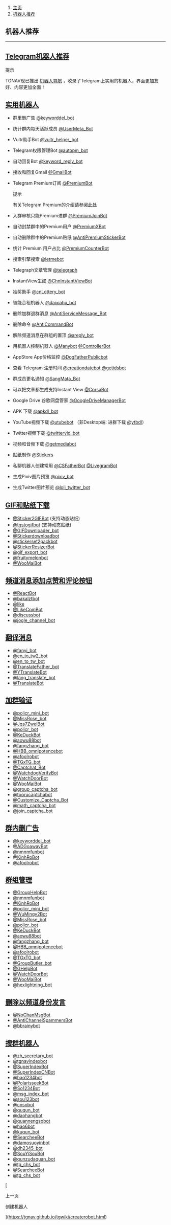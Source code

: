 1.  [主页](https://tgnav.github.io/tgwiki/)
2.  [机器人推荐](https://tgnav.github.io/tgwiki/robot.html)

## 机器人推荐

* * *

## [Telegram机器人推荐](#telegram机器人推荐)

提示

TGNAV现已推出 [机器人导航](https://tgnav.github.io/robot/) ，收录了Telegram上实用的机器人，界面更加友好、内容更加全面！

## [实用机器人](#实用机器人)

+   群里删广告 [@keyworddel\_bot](https://t.me/keyworddel_bot)
    
+   统计群内每天活跃成员 [@UserMeta\_Bot](https://t.me/UserMeta_Bot)
    
+   Vultr助手Bot [@vultr\_helper\_bot](https://t.me/vultr_helper_bot)
    
+   Telegram权限管理Bot [@autopm\_bot](https://t.me/autopm_bot)
    
+   自动回复Bot [@keyword\_reply\_bot](https://t.me/keyword_reply_bot)
    
+   接收和回复Gmail [@GmailBot](https://t.me/GmailBot)
    
+   Telegram Premium订阅 [@PremiumBot](https://t.me/GmailBot)
    
    提示
    
    有关Telegram Premium的介绍请参阅[此处](https://tgnav.github.io/tgwiki/premium)
    
+   入群审核只能Premium进群 [@PremiumJoinBot](https://t.me/PremiumJoinBot)
    
+   自动封禁群中的Premium用户 [@PremiumXBot](https://t.me/PremiumXBot)
    
+   自动删除群中的Premium贴纸 [@AntiPremiumStickerBot](https://t.me/AntiPremiumStickerBot)
    
+   统计 Premium 用户占比 [@PremiumCounterBot](https://t.me/PremiumCounterBot)
    
+   搜索引擎搜索 [@letmebot](https://t.me/letmebot)
    
+   Telegraph文章管理 [@telegraph](https://t.me/telegraph)
    
+   InstantView生成 [@ChnInstantViewBot](https://t.me/ChnInstantViewBot)
    
+   抽奖助手 [@cnLottery\_bot](https://t.me/cnLottery_bot)
    
+   智能合租机器人 [@daixiahu\_bot](https://t.me/daixiahu_bot)
    
+   删除加群退群消息 [@AntiServiceMessage\_Bot](https://t.me/AntiServiceMessage_Bot)
    
+   删除命令 [@AntiCommandBot](https://t.me/AntiCommandBot)
    
+   解除频道消息在群组的置顶 [@areply\_bot](https://t.me/areply_bot)
    
+   用机器人控制机器人 [@Manybot](https://t.me/Manybot) [@ControllerBot](https://t.me/ControllerBot)
    
+   AppStore App价格监控 [@DogFatherPublicbot](https://t.me/DogFatherPublicbot)
    
+   查看 Telegram 注册时间 [@creationdatebot](https://t.me/creationdatebot) [@getidsbot](https://t.me/getidsbot)
    
+   群成员更名通知 [@SangMata\_Bot](https://t.me/SangMata_Bot)
    
+   可以把文章都生成支持Instant View [@CorsaBot](https://t.me/CorsaBot)
    
+   Google Drive 谷歌网盘管家 [@GoogleDriveManagerBot](https://t.me/GoogleDriveManagerBot)
    
+   APK 下载 [@apkdl\_bot](https://t.me/apkdl_bot)
    
+   YouTube视频下载 [@utubebot](https://t.me/utubebot) （非Desktop端: 进群下载 [@ytbdl](https://t.me/ytbdl)）
    
+   Twitter视频下载 [@twittervid\_bot](https://t.me/twittervid_bot)
    
+   视频和音频下载 [@getmediabot](https://t.me/getmediabot)
    
+   贴纸制作 [@Stickers](https://t.me/stickers)
    
+   私聊机器人创建常用 [@CSFatherBot](https://t.me/CSFatherBot) [@LivegramBot](https://t.me/LivegramBot)
    
+   生成Pixiv图片预览 [@pixiv\_bot](https://t.me/pixiv_bot)
    
+   生成Twitter图片预览 [@loli\_twitter\_bot](https://t.me/loli_twitter_bot)
    

## [GIF和贴纸下载](#gif和贴纸下载)

+   [@Sticker2GIFBot](https://t.me/Sticker2GIFBot) (支持动态贴纸)
+   [@tgstogifbot](https://t.me/tgstogifbot) (支持动态贴纸)
+   [@GIFDownloader\_bot](https://t.me/GIFDownloader_bot)
+   [@Stickerdownloadbot](https://t.me/Stickerdownloadbot)
+   [@stickerset2packbot](https://t.me/stickerset2packbot)
+   [@StickerResizerBot](https://t.me/StickerResizerBot)
+   [@gif\_export\_bot](https://t.me/gif_export_bot)
+   [@fruitymelonbot](https://t.me/fruitymelonbot)
+   [@WooMaiBot](https://t.me/WooMaiBot)

## [频道消息添加点赞和评论按钮](#频道消息添加点赞和评论按钮)

+   [@ReactBot](https://t.me/ReactBot)
+   [@bakalztbot](https://t.me/bakalztbot)
+   [@like](https://t.me/like)
+   [@LikeComBot](https://t.me/LikeComBot)
+   [@discussbot](https://t.me/discussbot)
+   [@jogle\_channel\_bot](https://t.me/jogle_channel_bot)

## [翻译消息](#翻译消息)

+   [@fanyi\_bot](https://t.me/fanyi_bot)
+   [@en\_to\_tw2\_bot](https://t.me/en_to_tw2_bot)
+   [@en\_to\_tw\_bot](https://t.me/en_to_tw_bot)
+   [@TranslateFather\_bot](https://t.me/TranslateFather_bot)
+   [@YTranslateBot](https://t.me/YTranslateBot)
+   [@lang\_translate\_bot](https://t.me/lang_translate_bot)
+   [@TranslateBot](https://t.me/TranslateBot)

## [加群验证](#加群验证)

+   [@policr\_mini\_bot](https://t.me/policr_mini_bot)
+   [@MissRose\_bot](https://t.me/MissRose_bot)
+   [@Jqs7ZweiBot](https://t.me/Jqs7ZweiBot)
+   [@policr\_bot](https://t.me/policr_bot)
+   [@KeDuckBot](https://t.me/KeDuckBot)
+   [@aowu88bot](https://t.me/aowu88bot)
+   [@fangzhang\_bot](https://t.me/fangzhang_bot)
+   [@HBB\_omnipotencebot](https://t.me/HBB_omnipotencebot)
+   [@afoolrobot](https://t.me/afoolrobot)
+   [@TGxTG\_bot](https://t.me/TGxTG_bot)
+   [@Captchat\_Bot](https://t.me/Captchat_Bot)
+   [@WatchdogVerifyBot](https://t.me/WatchdogVerifyBot)
+   [@WatchDoorBot](https://t.me/WatchDoorBot)
+   [@WooMaiBot](https://t.me/WooMaiBot)
+   [@group\_captcha\_bot](https://t.me/group_captcha_bot)
+   [@toorucaptchabot](https://t.me/toorucaptchabot)
+   [@Customize\_Captcha\_Bot](https://t.me/Customize_Captcha_Bot)
+   [@math\_captcha\_bot](https://t.me/math_captcha_bot)
+   [@join\_captcha\_bot](https://t.me/join_captcha_bot)

## [群内删广告](#群内删广告)

+   [@keyworddel\_bot](https://t.me/keyworddel_bot)
+   [@ADGoawayBot](https://t.me/ADGoawayBot)
+   [@nmnmfunbot](https://t.me/nmnmfunbot)
+   [@KinhRoBot](https://t.me/KinhRoBot)
+   [@afoolrobot](https://t.me/afoolrobot)

## [群组管理](#群组管理)

+   [@GroupHelpBot](https://t.me/GroupHelpBot)
+   [@nmnmfunbot](https://t.me/nmnmfunbot)
+   [@KinhRoBot](https://t.me/KinhRoBot)
+   [@policr\_mini\_bot](https://t.me/policr_mini_bot)
+   [@WuMingv2Bot](https://t.me/WuMingv2Bot)
+   [@MissRose\_bot](https://t.me/MissRose_bot)
+   [@policr\_bot](https://t.me/policr_bot)
+   [@KeDuckBot](https://t.me/KeDuckBot)
+   [@aowu88bot](https://t.me/aowu88bot)
+   [@fangzhang\_bot](https://t.me/fangzhang_bot)
+   [@HBB\_omnipotencebot](https://t.me/HBB_omnipotencebot)
+   [@afoolrobot](https://t.me/afoolrobot)
+   [@TGxTG\_bot](https://t.me/TGxTG_bot)
+   [@GroupButler\_bot](https://t.me/GroupButler_bot)
+   [@GHelpBot](https://t.me/GHelpBot)
+   [@WatchDoorBot](https://t.me/WatchDoorBot)
+   [@WooMaiBot](https://t.me/WooMaiBot)
+   [@hexlightning\_bot](https://t.me/hexlightning_bot)

## [删除以频道身份发言](#删除以频道身份发言)

+   [@NoChanMsgBot](https://t.me/NoChanMsgBot)
+   [@AntiChannelSpammersBot](https://t.me/AntiChannelSpammersBot)
+   [@bbrainybot](https://t.me/bbrainybot)

## [搜群机器人](#搜群机器人)

+   [@zh\_secretary\_bot](https://t.me/zh_secretary_bot)
+   [@tgnavindexbot](https://t.me/tgnavindexbot)
+   [@SuperIndexBot](https://t.me/SuperIndexBot)
+   [@SuperIndexCNBot](https://t.me/SuperIndexCNBot)
+   [@hao1234bot](https://t.me/hao1234bot)
+   [@PolarisseekBot](https://t.me/PolarisseekBot)
+   [@So1234Bot](https://t.me/So1234Bot)
+   [@msg\_index\_bot](https://t.me/msg_index_bot)
+   [@sou123bot](https://t.me/sou123bot)
+   [@cnsobot](https://t.me/cnsobot)
+   [@ququn\_bot](https://t.me/ququn_bot)
+   [@daohangbot](https://t.me/daohangbot)
+   [@quannengsobot](https://t.me/quannengsobot)
+   [@hao6bot](https://t.me/hao6bot)
+   [@kuqun\_bot](https://t.me/kuqun_bot)
+   [@SearcheeBot](https://t.me/SearcheeBot)
+   [@damosuoyinbot](https://t.me/damosuoyinbot)
+   [@dh2345\_bot](https://t.me/dh2345_bot)
+   [@SouYiSouBot](https://t.me/SouYiSouBot)
+   [@qunzudaquan\_bot](https://t.me/qunzudaquan_bot)
+   [@tg\_chs\_bot](https://t.me/tg_chs_bot)
+   [@SearcheeBot](https://t.me/SearcheeBot)
+   [@tg\_chs\_bot](https://t.me/tg_chs_bot)

[

上一页

创建机器人

](https://tgnav.github.io/tgwiki/createrobot.html)